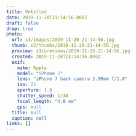```yaml
---
title: Untitled
date: 2019-11-20T21:14:56.000Z
draft: false
drop: true
photo:
  url: s3/images/2019-11-20-21-14-56.jpg
  thumb: s3/thumbs/2019-11-20-21-14-56.jpg
  preview: s3/previews/2019-11-20-21-14-56.jpg
  created: 2019-11-20T21:14:56.000Z
  exif:
    make: Apple
    model: "iPhone 7"
    lens: "iPhone 7 back camera 3.99mm f/1.8"
    iso: 25
    aperture: 1.8
    shutter_speed: 1/30
    focal_length: "4.0 mm"
    gps: null
  title: null
  caption: null
links: []
---
```

